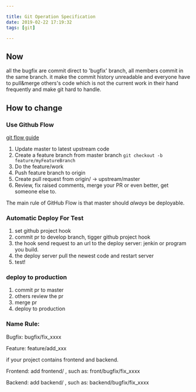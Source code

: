 ```yaml
---  

title: Git Operation Specification
date: 2019-02-22 17:19:32  
tags: [git]  

---
```


## Now

all the bugfix are commit direct to 'bugfix' branch, all members commit in the same branch. it make the commit history unreadable and everyone have to pull&merge others's code which is not the current work in their hand frequently and make git hard to handle.

## How to change

### Use Github Flow

[git flow guide ](https://gitversion.readthedocs.io/en/latest/git-branching-strategies/githubflow/)

1.  Update master to latest  upstream code
2.  Create a feature branch from master branch  `git checkout -b feature/myFeatureBranch`
3.  Do the feature/work
4.  Push feature branch to origin
5.  Create pull request from origin/  -> upstream/master
6.  Review, fix raised comments, merge your PR or even better, get someone else to.

The main rule of GitHub Flow is that master should  _always_  be deployable.

  

### Automatic Deploy For Test

1.  set github project hook
2.  commit pr to develop branch, tigger github project hook
3.  the hook send request to an url to the deploy server: jenkin or program you build.
4.  the deploy server pull the newest code and restart server
5.  test!

<!-- more -->

### deploy to production

1.  commit pr to master
2.  others review the pr
3.  merge pr
4.  deploy to production

### Name Rule:

Bugfix: bugfix/fix_xxxx

Feature: feature/add_xxx

if your project contains frontend and backend.

Frontend: add frontend/ , such as: front/bugfix/fix_xxxx

Backend: add backend/ , such as: backend/bugfix/fix_xxxx